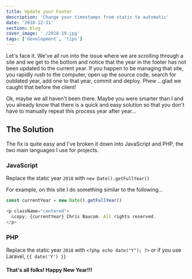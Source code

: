 ```yaml
---
title: Update your Footer
description: 'Change your timestamps from static to automatic'
date: '2018-12-31'
section: blog
cover_image: './2018-19.jpg'
tags: ['development', 'tips']
---
```


Let's face it. We've all run into the issue where we are scrolling through a site and we get to the bottom and notice that the year in the footer has not been updated to the current year. If you happen to be managing that site, you rapidly rush to the computer, open up the source code, search for outdated year, add one to that year, commit and deploy. Phew ...glad we caught that before the client!

Ok, maybe we all haven't been there. Maybe you were smarter than I and you already know that there is a quick and easy solution so that you don't have to manually repeat this process year after year...

## The Solution

The fix is quite easy and I've broken it down into JavaScript and PHP, the two main languages I use for projects.

### JavaScript

Replace the static year `2018` with `new Date().getFullYear()`

For example, on this site I do something similar to the following...

```javascript
const currentYear = new Date().getFullYear()

<p className="centered">
  &copy; {currentYear} Chris Baucom. All rights reserved.
</p>
```

### PHP

Replace the static year `2018` with `<?php echo date("Y"); ?>` or if you use Laravel, `{{ date('Y') }}`

#### That's all folks! Happy New Year!!!
